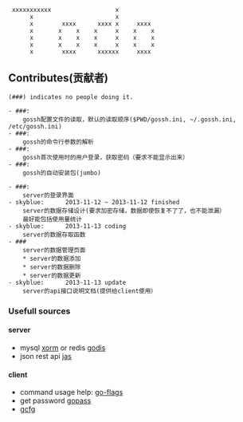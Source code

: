      xxxxxxxxxxx                  x
          x                       x
          x        xxxx      xxxx x     xxxx
          x       x    x    x     x    x    x
          x       x    x    x     x    x    x
          x       x    x    x     x    x    x
          x        xxxx      xxxxxx     xxxx

## Contributes(贡献者)

	(###) indicates no people doing it.

	- ###:
		gossh配置文件的读取，默认的读取顺序($PWD/gossh.ini, ~/.gossh.ini, /etc/gossh.ini)
	- ###:
		gossh的命令行参数的解析
	- ###:
		gossh首次使用时的用户登录，获取密码（要求不能显示出来）
	- ###:
		gossh的自动安装包(jumbo)

	- ###:
		server的登录界面
	- skyblue:		2013-11-12 ~ 2013-11-12 finished
		server的数据存储设计(要求加密存储，数据即使恢复不了了，也不能泄漏）
		最好能包括使用量统计
	- skyblue:		2013-11-13 coding
		server的数据存取函数
	- ###
		server的数据管理页面
		* server的数据添加
		* server的数据删除
		* server的数据更新
	- skyblue:		2013-11-13 update
		server的api接口说明文档(提供给client使用）

### Usefull sources
#### server
* mysql [xorm](https://github.com/lunny/xorm) or redis [godis](https://github.com/comatosekid/godis)
* json rest api [jas](https://github.com/coocood/jas)

#### client
* command usage help: [go-flags](https://github.com/jessevdk/go-flags)
* get password [gopass](https://github.com/howeyc/gopass)
* [gcfg](https://code.google.com/p/gcfg)

